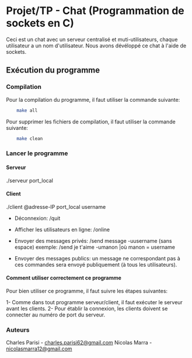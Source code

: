# Projet/TP - Chat (Programmation de sockets en C)

Ceci est un chat avec un serveur centralisé et muti-utilisateurs, chaque utilisateur a un nom d'utilisateur.
Nous avons dévéloppé ce chat à l'aide de sockets.

## Exécution du programme


### Compilation

Pour la compilation du programme, il faut utiliser la commande suivante:

```bash
    make all
```

Pour supprimer les fichiers de compilation, il faut utiliser la commande suivante:

```bash
    make clean
```


### Lancer le programme

#### Serveur

./serveur port_local

#### Client 

./client @adresse-IP port_local username


- Déconnexion:	/quit
	
- Afficher les utilisateurs en ligne: /online

- Envoyer des messages privés: /send message -uusername (sans espace)
	exemple: /send je t'aime -umanon |où manon = username

- Envoyer des messages publics: un message ne correspondant pas à ces commandes sera envoyé publiquement (à tous les utilisateurs).

#### Comment utiliser correctement ce programme

Pour bien utiliser ce programme, il faut suivre les étapes suivantes:

1- Comme dans tout programme serveur/client, il faut exécuter le serveur avant les clients.
2- Pour établir la connexion, les clients doivent se connecter au numéro de port du serveur.

### Auteurs

Charles Parisi - charles.parisi62@gmail.com
Nicolas Marra - nicolasmarra12@gmail.com
